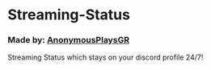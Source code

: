 # Streaming-Status

### Made by: [AnonymousPlaysGR](https://youtube.com/AnonymousPlaysGR)
Streaming Status which stays on your discord profile 24/7! 
